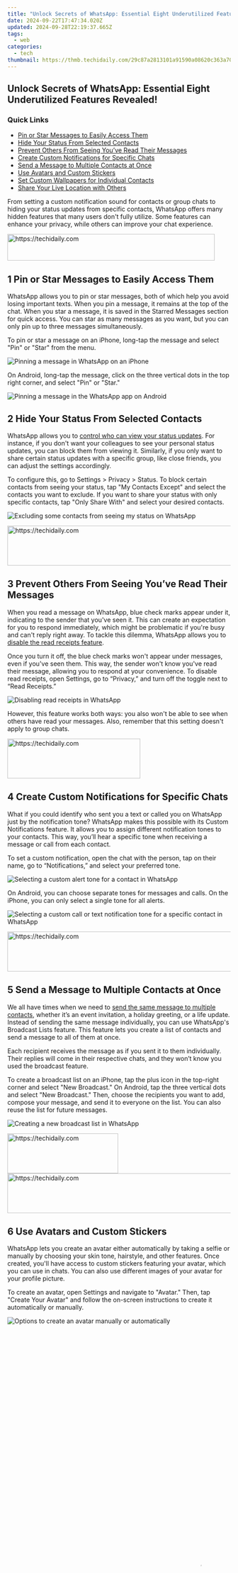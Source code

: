 ```yaml
---
title: "Unlock Secrets of WhatsApp: Essential Eight Underutilized Features Revealed!"
date: 2024-09-22T17:47:34.020Z
updated: 2024-09-28T22:19:37.665Z
tags:
  - web
categories:
  - tech
thumbnail: https://thmb.techidaily.com/29c87a2813101a91590a08620c363a707a12be2c13cdc82a6c440d60f80e5fd3.jpg
---
```


## Unlock Secrets of WhatsApp: Essential Eight Underutilized Features Revealed!

### Quick Links

* [Pin or Star Messages to Easily Access Them](https://youtube-sure.techidaily.com/ed-2024-approved-downloader-essentials-the-best-tools-for-offline-viewing/)
* [Hide Your Status From Selected Contacts](https://facebook-video-share.techidaily.com/2024-approved-yt-outro-guidelines-keeping-viewers-hooked/)
* [Prevent Others From Seeing You’ve Read Their Messages](https://win-dash.techidaily.com/how-to-refresh-your-vga-drivers-free-download-available/)
* [Create Custom Notifications for Specific Chats](https://ai-voice.techidaily.com/new-in-2024-top-10-free-and-best-text-to-speech-generators/)
* [Send a Message to Multiple Contacts at Once](https://digital-screen-recording.techidaily.com/updated-ultimate-guide-to-record-games-on-windows-10-pc-for-2024/)
* [Use Avatars and Custom Stickers](https://instagram-videos.techidaily.com/updated-in-2024-content-crusaders-route-to-rapid-instagram-fame/)
* [Set Custom Wallpapers for Individual Contacts](https://some-skills.techidaily.com/new-intensifying-interaction-with-enhanced-zoom-on-roblox/)
* [Share Your Live Location with Others](https://ai-video-apps.techidaily.com/updated-experience-seamless-video-editing-on-windows-8-and-beyond-for-2024/)

 From setting a custom notification sound for contacts or group chats to hiding your status updates from specific contacts, WhatsApp offers many hidden features that many users don't fully utilize. Some features can enhance your privacy, while others can improve your chat experience.

<!-- affiliate ads begin -->
<a href="https://review-au.sjv.io/c/5597632/2098703/14409" target="_top" id="2098703">
  <img src="//a.impactradius-go.com/display-ad/14409-2098703" border="0" alt="https://techidaily.com" width="468" height="60"/>
</a>
<img height="0" width="0" src="https://review-au.sjv.io/i/5597632/2098703/14409" style="position:absolute;visibility:hidden;" border="0" />
<!-- affiliate ads end -->

## 1  Pin or Star Messages to Easily Access Them 

 WhatsApp allows you to pin or star messages, both of which help you avoid losing important texts. When you pin a message, it remains at the top of the chat. When you star a message, it is saved in the Starred Messages section for quick access. You can star as many messages as you want, but you can only pin up to three messages simultaneously.

 To pin or star a message on an iPhone, long-tap the message and select "Pin" or "Star" from the menu.

![Pinning a message in WhatsApp on an iPhone](https://static1.howtogeekimages.com/wordpress/wp-content/uploads/2024/07/1-pinning-or-starring-a-message-in-whatsapp.jpg) 

 On Android, long-tap the message, click on the three vertical dots in the top right corner, and select "Pin" or "Star."

![Pinning a message in the WhatsApp app on Android](https://static1.howtogeekimages.com/wordpress/wp-content/uploads/2024/07/1-pinning-a-message-in-the-whatsapp-app-on-android.jpg) 

## 2  Hide Your Status From Selected Contacts 

 WhatsApp allows you to [control who can view your status updates](https://extra-support.techidaily.com/step-by-step-install-and-utilize-ifunny-memes-for-2024/). For instance, if you don't want your colleagues to see your personal status updates, you can block them from viewing it. Similarly, if you only want to share certain status updates with a specific group, like close friends, you can adjust the settings accordingly.

 To configure this, go to Settings > Privacy > Status. To block certain contacts from seeing your status, tap "My Contacts Except" and select the contacts you want to exclude. If you want to share your status with only specific contacts, tap "Only Share With" and select your desired contacts.

![Excluding some contacts from seeing my status on WhatsApp](https://static1.howtogeekimages.com/wordpress/wp-content/uploads/2024/07/2-excluding-some-contacts-from-seeing-my-status-on-whatsapp.jpg) 

<!-- affiliate ads begin -->
<a href="https://aligracehair.sjv.io/c/5597632/1886019/19272" target="_top" id="1886019">
  <img src="//a.impactradius-go.com/display-ad/19272-1886019" border="0" alt="https://techidaily.com" width="728" height="90"/>
</a>
<img height="0" width="0" src="https://aligracehair.sjv.io/i/5597632/1886019/19272" style="position:absolute;visibility:hidden;" border="0" />
<!-- affiliate ads end -->

## 3  Prevent Others From Seeing You’ve Read Their Messages 

 When you read a message on WhatsApp, blue check marks appear under it, indicating to the sender that you've seen it. This can create an expectation for you to respond immediately, which might be problematic if you're busy and can't reply right away. To tackle this dilemma, WhatsApp allows you to [disable the read receipts feature](https://screen-capture.techidaily.com/new-from-raw-footage-to-excellence-the-webcam-edition/).

 Once you turn it off, the blue check marks won't appear under messages, even if you've seen them. This way, the sender won't know you've read their message, allowing you to respond at your convenience. To disable read receipts, open Settings, go to “Privacy,” and turn off the toggle next to “Read Receipts.”

![Disabling read receipts in WhatsApp](https://static1.howtogeekimages.com/wordpress/wp-content/uploads/2024/07/3-disabling-read-receipts-in-whatsapp.jpg) 

 However, this feature works both ways: you also won't be able to see when others have read your messages. Also, remember that this setting doesn't apply to group chats.

<!-- affiliate ads begin -->
<a href="https://united.elfm.net/c/5597632/2139557/4704" target="_top" id="2139557">
  <img src="//a.impactradius-go.com/display-ad/4704-2139557" border="0" alt="https://techidaily.com" width="300" height="90"/>
</a>
<img height="0" width="0" src="https://united.elfm.net/i/5597632/2139557/4704" style="position:absolute;visibility:hidden;" border="0" />
<!-- affiliate ads end -->

## 4  Create Custom Notifications for Specific Chats 

 What if you could identify who sent you a text or called you on WhatsApp just by the notification tone? WhatsApp makes this possible with its Custom Notifications feature. It allows you to assign different notification tones to your contacts. This way, you’ll hear a specific tone when receiving a message or call from each contact.

 To set a custom notification, open the chat with the person, tap on their name, go to “Notifications,” and select your preferred tone.

![Selecting a custom alert tone for a contact in WhatsApp](https://static1.howtogeekimages.com/wordpress/wp-content/uploads/2024/07/4-selecting-a-custom-alert-tone-in-whatsapp.jpg) 

 On Android, you can choose separate tones for messages and calls. On the iPhone, you can only select a single tone for all alerts.

![Selecting a custom call or text notification tone for a specific contact in WhatsApp](https://static1.howtogeekimages.com/wordpress/wp-content/uploads/2024/07/2-selecting-a-new-tone-for-specific-contacts-in-whatsapp.jpg) 

<!-- affiliate ads begin -->
<a href="https://appsumo.8odi.net/c/5597632/2082530/7443" target="_top" id="2082530">
  <img src="//a.impactradius-go.com/display-ad/7443-2082530" border="0" alt="https://techidaily.com" width="728" height="90"/>
</a>
<img height="0" width="0" src="https://appsumo.8odi.net/i/5597632/2082530/7443" style="position:absolute;visibility:hidden;" border="0" />
<!-- affiliate ads end -->

## 5  Send a Message to Multiple Contacts at Once 

 We all have times when we need to [send the same message to multiple contacts](https://some-knowledge.techidaily.com/in-2024-image-malleability-the-art-of-photographic-warping/), whether it’s an event invitation, a holiday greeting, or a life update. Instead of sending the same message individually, you can use WhatsApp's Broadcast Lists feature. This feature lets you create a list of contacts and send a message to all of them at once.

 Each recipient receives the message as if you sent it to them individually. Their replies will come in their respective chats, and they won’t know you used the broadcast feature.

 To create a broadcast list on an iPhone, tap the plus icon in the top-right corner and select "New Broadcast." On Android, tap the three vertical dots and select "New Broadcast." Then, choose the recipients you want to add, compose your message, and send it to everyone on the list. You can also reuse the list for future messages.

![Creating a new broadcast list in WhatsApp](https://static1.howtogeekimages.com/wordpress/wp-content/uploads/2024/07/5-creating-a-new-broadcast-list-in-whatsapp.jpg) 

<!-- affiliate ads begin -->
<a href="https://aligracehair.sjv.io/c/5597632/2135412/19272" target="_top" id="2135412">
  <img src="//a.impactradius-go.com/display-ad/19272-2135412" border="0" alt="https://techidaily.com" width="250" height="90"/>
</a>
<img height="0" width="0" src="https://aligracehair.sjv.io/i/5597632/2135412/19272" style="position:absolute;visibility:hidden;" border="0" />
<!-- affiliate ads end -->

<!-- affiliate ads begin -->
<a href="https://appsumo.8odi.net/c/5597632/1062447/7443" target="_top" id="1062447">
  <img src="//a.impactradius-go.com/display-ad/7443-1062447" border="0" alt="https://techidaily.com" width="600" height="90"/>
</a>
<img height="0" width="0" src="https://appsumo.8odi.net/i/5597632/1062447/7443" style="position:absolute;visibility:hidden;" border="0" />
<!-- affiliate ads end -->

## 6  Use Avatars and Custom Stickers 

 WhatsApp lets you create an avatar either automatically by taking a selfie or manually by choosing your skin tone, hairstyle, and other features. Once created, you'll have access to custom stickers featuring your avatar, which you can use in chats. You can also use different images of your avatar for your profile picture.

 To create an avatar, open Settings and navigate to "Avatar." Then, tap "Create Your Avatar" and follow the on-screen instructions to create it automatically or manually.

![Options to create an avatar manually or automatically](https://static1.howtogeekimages.com/wordpress/wp-content/uploads/2024/07/3-options-to-create-an-avatar-manually-or-automatically.jpg) 

<!-- affiliate ads begin -->
<span id="1542129">
					<video width="864" height="1152" style="cursor:pointer"
           poster="//a.impactradius-go.com/display-clicktoplayimage/1542129.png"
           onclick="if(!this.playClicked){this.play();this.setAttribute('controls',true);this.playClicked=true;}">
	   <source src="//a.impactradius-go.com/display-ad/16836-1542129">
	   <img src="//a.impactradius-go.com/display-clicktoplayimage/1542129.png" style="border: none; height: 100%; width: 100%; object-fit: contain">
	</video>
	<div style="width:540px;text-align:center"><a href="javascript:window.open(decodeURIComponent('https%3A%2F%2F25home.pxf.io%2Fc%2F5597632%2F1542129%2F16836'), '_blank');void(0);">Click here</a></div>
</span>
<img height="0" width="0" src="https://imp.pxf.io/i/5597632/1542129/16836" style="position:absolute;visibility:hidden;" border="0" />
<!-- affiliate ads end -->

 Once your avatar is ready, you'll see two options: "Browse Stickers," where you can see and [use custom stickers](https://youtube-clips.techidaily.com/shaping-viewers-attention-employing-jump-cuts-in-video-editing/), and "Create Profile Photo," where you can select an avatar image for your profile picture.

![Checking the custom avatar stickers and profile photo in WhatsApp](https://static1.howtogeekimages.com/wordpress/wp-content/uploads/2024/07/6-checking-the-custom-avatar-stickers-and-profile-photo-in-whatsapp.jpg) 

<!-- affiliate ads begin -->
<a href="https://aligracehair.sjv.io/c/5597632/2016148/19272" target="_top" id="2016148">
  <img src="//a.impactradius-go.com/display-ad/19272-2016148" border="0" alt="https://techidaily.com" width="728" height="90"/>
</a>
<img height="0" width="0" src="https://aligracehair.sjv.io/i/5597632/2016148/19272" style="position:absolute;visibility:hidden;" border="0" />
<!-- affiliate ads end -->

## 7  Set Custom Wallpapers for Individual Contacts 

 WhatsApp allows you to [use custom wallpapers for your chats](https://tech-savvy.techidaily.com/cybercrimes-calculated-courtship-schemes/), adding a personal touch to your communication. If you currently use the default wallpaper for all contacts, consider using unique wallpapers for different contacts to make each chat more appealing and distinctive.

 To set a custom wallpaper for a contact on iPhone, open the chat, tap on the contact's name, and go to “Wallpaper.” Then, tap on "Choose a New Wallpaper," select from the available options, and tap “Set.”

![Selecting a custom chat wallpaper for a contact in WhatsApp on iPhone.](https://static1.howtogeekimages.com/wordpress/wp-content/uploads/2024/07/7-selecting-a-new-whatsapp-wallpaper-in-whatsapp.jpg) 

 To set a custom wallpaper for a contact on Android, open the chat, tap the three vertical dots in the top-right corner, and select "Wallpaper." Then, choose a wallpaper and tap "Set Wallpaper." When prompted, select "For This Chat."

![Changing a wallpaper for a particular chat in WhatsApp on Android.](https://static1.howtogeekimages.com/wordpress/wp-content/uploads/2024/07/4-changing-a-wallpaper-for-a-particular-chat-in-whatsapp.jpg) 

## 8  Share Your Live Location with Others 

 WhatsApp allows you to [share your live location with your contacts](https://some-approaches.techidaily.com/2024-approved-journey-to-perfect-audio-ultimate-iphone-podcast-downloading-techniques/). I use this feature when meeting a friend or colleague in a busy or unfamiliar area. The shared location updates in real-time, so others can track my movements. You can share your live location in multiple chats and stop sharing it whenever you choose.

 To share your live location, ensure WhatsApp has permission to access your location and that your phone’s location services are enabled. Then, open the chat with the person you want to share your location with, tap the paperclip icon on Android (or the plus icon in the bottom-left corner on iPhone), and select "Location."

![The menu to share the location in WhatsApp.](https://static1.howtogeekimages.com/wordpress/wp-content/uploads/2024/07/8-trying-to-share-the-location-in-whatsapp.jpg) 

 Next, tap "Share Live Location," choose how long you want to share it, add a caption if you'd like, and tap the send button. Your contact will see your exact location, and they can also share their live location with you if they wish.

![Selecting the duration of live location sharing in WhatsApp](https://static1.howtogeekimages.com/wordpress/wp-content/uploads/2024/07/11-selecting-the-duration-or-live-location-sharing-in-whatsapp.jpg) 

 To stop sharing your location with a particular contact, tap "Stop Sharing."

![Stopping the location sharing in WhatsApp](https://static1.howtogeekimages.com/wordpress/wp-content/uploads/2024/07/10-stopping-the-location-sharing-in-whatsapp.jpg) 

---

 WhatsApp offers a range of tools to enhance your privacy and improve your chatting experience with friends, colleagues, and family. All you need to do is familiarize yourself with these features. If you haven’t tried them before, try them—they'll likely impress you. If you find them useful, consider sharing them with others.

<ins class="adsbygoogle"
     style="display:block"
     data-ad-format="autorelaxed"
     data-ad-client="ca-pub-7571918770474297"
     data-ad-slot="1223367746"></ins>

<ins class="adsbygoogle"
     style="display:block"
     data-ad-client="ca-pub-7571918770474297"
     data-ad-slot="8358498916"
     data-ad-format="auto"
     data-full-width-responsive="true"></ins>

<span class="atpl-alsoreadstyle">Also read:</span>
<div><ul>
<li><a href="https://vp-tips.techidaily.com/new-2024-approved-designing-pinnacle-canon-temp-video-series/"><u>[New] 2024 Approved Designing Pinnacle Canon Temp Video Series</u></a></li>
<li><a href="https://fox-direct.techidaily.com/new-in-2024-master-the-switch-making-your-graphic-style-a-sticker-on-every-platform/"><u>[New] In 2024, Master the Switch Making Your Graphic Style a Sticker on Every Platform</u></a></li>
<li><a href="https://some-skills.techidaily.com/new-strategies-to-ensure-iphone-camera-focus/"><u>[New] Strategies to Ensure iPhone Camera Focus</u></a></li>
<li><a href="https://instagram-video-files.techidaily.com/new-transforming-your-archive-adding-instagram-filters-to-old-media-for-2024/"><u>[New] Transforming Your Archive Adding Instagram Filters to Old Media for 2024</u></a></li>
<li><a href="https://some-skills.techidaily.com/2024-approved-stunning-iphone-portraits-through-water-imagery-techniques/"><u>2024 Approved Stunning iPhone Portraits Through Water Imagery Techniques</u></a></li>
<li><a href="https://some-skills.techidaily.com/2024-approved-subtlety-matters-fading-out-sounds-in-logic-pro/"><u>2024 Approved Subtlety Matters Fading Out Sounds in Logic Pro</u></a></li>
<li><a href="https://solve-hot.techidaily.com/elevate-your-downloads-a-complete-guide-to-setting-up-advanced-download-manager-on-all-platforms/"><u>Elevate Your Downloads: A Complete Guide to Setting Up Advanced Download Manager on All Platforms</u></a></li>
<li><a href="https://techidaily.com/how-to-transfer-data-from-apple-iphone-12-to-other-iphone-11-pro-devices-drfone-by-drfone-transfer-data-from-ios-transfer-data-from-ios/"><u>How To Transfer Data From Apple iPhone 12 To Other iPhone 11 Pro devices? | Dr.fone</u></a></li>
<li><a href="https://some-skills.techidaily.com/in-2024-superior-battery-packs-and-charger-systems-for-hero5/"><u>In 2024, Superior Battery Packs and Charger Systems for Hero5</u></a></li>
<li><a href="https://some-skills.techidaily.com/in-2024-transforming-gifs-to-stickers-comprehensive-instruction-for-messaging-apps/"><u>In 2024, Transforming GIFs to Stickers Comprehensive Instruction for Messaging Apps</u></a></li>
<li><a href="https://some-skills.techidaily.com/in-2024-ultimate-guide-using-old-school-film-tricks-today/"><u>In 2024, Ultimate Guide Using Old-School Film Tricks Today</u></a></li>
<li><a href="https://some-skills.techidaily.com/in-2024-unleash-creativity-with-these-top-10-video-text-effects/"><u>In 2024, Unleash Creativity with These Top 10 Video Text Effects</u></a></li>
<li><a href="https://some-skills.techidaily.com/instagrams-music-ip-policies-for-2024/"><u>Instagram's Music IP Policies for 2024</u></a></li>
<li><a href="https://meme-emoji.techidaily.com/new-2024-approved-how-to-make-a-photo-collage-using-iphoto/"><u>New 2024 Approved How to Make a Photo Collage Using iPhoto?</u></a></li>
<li><a href="https://techno-recovery.techidaily.com/save-money-with-these-10-excellent-streaming-options-that-cost-nothing/"><u>Save Money with These 10 Excellent Streaming Options That Cost Nothing</u></a></li>
<li><a href="https://location-social.techidaily.com/set-your-preferred-job-location-on-linkedin-app-of-your-poco-x5-pro-drfone-by-drfone-virtual-android/"><u>Set Your Preferred Job Location on LinkedIn App of your Poco X5 Pro | Dr.fone</u></a></li>
<li><a href="https://android-transfer.techidaily.com/tips-of-transferring-messages-from-motorola-moto-g84-5g-to-iphone-1415-drfone-by-drfone-transfer-from-android-transfer-from-android/"><u>Tips of Transferring Messages from Motorola Moto G84 5G to iPhone 14/15 | Dr.fone</u></a></li>
</ul></div>

